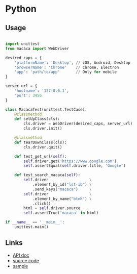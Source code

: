 # Python

## Usage

```python

import unittest
from macaca import WebDriver

desired_caps = {
    'platformName': 'Desktop', // iOS, Android, Desktop
    'browserName': 'Chrome'    // Chrome, Electron
    'app': 'path/to/app'       // Only for mobile
}

server_url = {
    'hostname': '127.0.0.1',
    'port': 3456
}

class MacacaTest(unittest.TestCase):
    @classmethod
    def setUpClass(cls):
        cls.driver = WebDriver(desired_caps, server_url)
        cls.driver.init()

    @classmethod
    def tearDownClass(cls):
        cls.driver.quit()

    def test_get_url(self):
        self.driver.get('https://www.google.com')
        self.assertEqual(self.driver.title, 'Google')

    def test_search_macaca(self):
        self.driver                  \
            .element_by_id("lst-ib") \
            .send_keys("macaca")     \
        self.driver                  \
            .element_by_name("btnK") \
            .click()
        html = self.driver.source
        self.assertTrue('macaca' in html)

if __name__ == '__main__':
    unittest.main()

```

## Links

- [API doc](//macacajs.github.io/wd.py)
- [source code](//github.com/macacajs/wd.py)
- [sample](//github.com/macaca-sample/sample-python)
